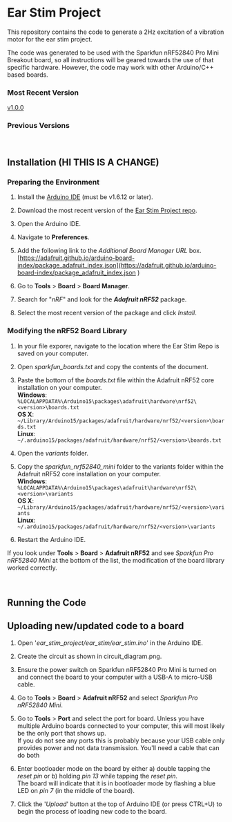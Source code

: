 # Ear Stim Project

 This repository contains the code to generate a 2Hz excitation of a vibration motor for the ear stim project.

 The code was generated to be used with the Sparkfun nRF52840 Pro Mini Breakout board, so all instructions will be geared towards the use of that specific hardware. However, the code may work with other Arduino/C++ based boards.

 ### Most Recent Version

[v1.0.0](https://github.com/mfdunlap/ear_stim_project/releases/tag/v1.0.0)

### Previous Versions

</br>

## Installation (HI THIS IS A CHANGE)

### Preparing the Environment

1) Install the [Arduino IDE](https://www.arduino.cc/en/software) (must be v1.6.12 or later).

2) Download the most recent version of the [Ear Stim Project repo](https://github.com/mfdunlap/ear_stim_project/releases/tag/v1.0.0).

3) Open the Arduino IDE.

4) Navigate to **Preferences**.

5) Add the following link to the *Additional Board Manager URL* box.  
[https://adafruit.github.io/arduino-board-index/package_adafruit_index.json](https://adafruit.github.io/arduino-board-index/package_adafruit_index.json
)

6) Go to **Tools** > **Board** > **Board Manager**.

7) Search for "*nRF*" and look for the ***Adafruit nRF52*** package.

8) Select the most recent version of the package and click *Install*.

### Modifying the nRF52 Board Library

1) In your file exporer, navigate to the location where the Ear Stim Repo is saved on your computer.

2) Open *sparkfun_boards.txt* and copy the contents of the document.

3) Paste the bottom of the *boards.txt* file within the Adafruit nRF52 core installation on your computer.  
**Windows**:  
`%LOCALAPPDATA%\Arduino15\packages\adafruit\hardware\nrf52\<version>\boards.txt`  
**OS X**:  
`~/Library/Arduino15/packages/adafruit/hardware/nrf52/<version>\boards.txt`  
**Linux**:  
`~/.arduino15/packages/adafruit/hardware/nrf52/<version>\boards.txt`

4) Open the *variants* folder.

5) Copy the *sparkfun_nrf52840_mini* folder to the variants folder within the Adafruit nRF52 core installation on your computer.  
**Windows**:  
`%LOCALAPPDATA%\Arduino15\packages\adafruit\hardware\nrf52\<version>\variants`  
**OS X**:  
`~/Library/Arduino15/packages/adafruit/hardware/nrf52/<version>\variants`  
**Linux**:  
`~/.arduino15/packages/adafruit/hardware/nrf52/<version>\variants`

6) Restart the Arduino IDE.

If you look under **Tools** > **Board** > **Adafruit nRF52** and see *Sparkfun Pro nRF52840 Mini* at the bottom of the list, the modification of the board library worked correctly.
  
</br>

## Running the Code

## Uploading new/updated code to a board

1) Open '*ear_stim_project/ear_stim/ear_stim.ino*' in the Arduino IDE.

2) Create the circuit as shown in circuit_diagram.png.

3) Ensure the power switch on Sparkfun nRF52840 Pro Mini is turned on and connect the board to your computer with a USB-A to micro-USB cable.

4) Go to **Tools** > **Board** > **Adafruit nRF52** and select *Sparkfun Pro nRF52840 Mini*.

5) Go to **Tools** > **Port** and select the port for board. Unless you have multiple Arduino boards connected to your computer, this will most likely be the only port that shows up.  
If you do not see any ports this is probably because your USB cable only provides power and not data transmission. You'll need a cable that can do both

6) Enter bootloader mode on the board by either a) double tapping the *reset pin* or b) holding *pin 13* while tapping the *reset pin*.  
The board will indicate that it is in bootloader mode by flashing a blue LED on *pin 7* (in the middle of the board).

7) Click the '*Upload*' button at the top of Arduino IDE (or press CTRL+U) to begin the process of loading new code to the board.
